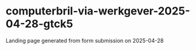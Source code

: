 # computerbril-via-werkgever-2025-04-28-gtck5
Landing page generated from form submission on 2025-04-28
